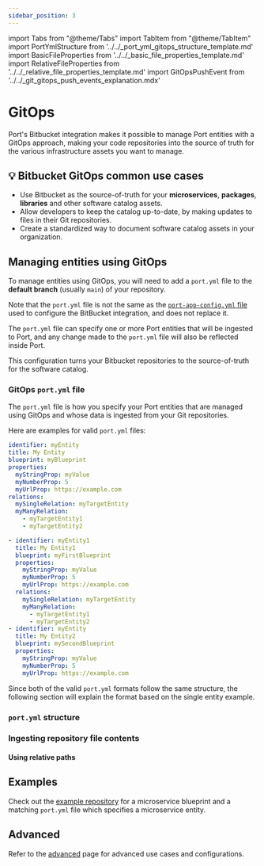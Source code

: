 ```yaml
---
sidebar_position: 3
---
```


import Tabs from "@theme/Tabs"
import TabItem from "@theme/TabItem"
import PortYmlStructure from '../../\_port_yml_gitops_structure_template.md'
import BasicFileProperties from '../../\_basic_file_properties_template.md'
import RelativeFileProperties from '../../\_relative_file_properties_template.md'
import GitOpsPushEvent from '../../\_git_gitops_push_events_explanation.mdx'

# GitOps

Port's Bitbucket integration makes it possible to manage Port entities with a GitOps approach, making your code repositories into the source of truth for the various infrastructure assets you want to manage.

## 💡 Bitbucket GitOps common use cases

- Use Bitbucket as the source-of-truth for your **microservices**, **packages**, **libraries** and other software catalog assets.
- Allow developers to keep the catalog up-to-date, by making updates to files in their Git repositories.
- Create a standardized way to document software catalog assets in your organization.

## Managing entities using GitOps

To manage entities using GitOps, you will need to add a `port.yml` file to the **default branch** (usually `main`) of your repository.

Note that the `port.yml` file is not the same as the [`port-app-config.yml` file](/build-your-software-catalog/sync-data-to-catalog/git/bitbucket/#port-app-configyml-file) used to configure the BitBucket integration, and does not replace it.

The `port.yml` file can specify one or more Port entities that will be ingested to Port, and any change made to the `port.yml` file will also be reflected inside Port.

This configuration turns your Bitbucket repositories to the source-of-truth for the software catalog.

<GitOpsPushEvent/>

### GitOps `port.yml` file

The `port.yml` file is how you specify your Port entities that are managed using GitOps and whose data is ingested from your Git repositories.

Here are examples for valid `port.yml` files:

<Tabs groupId="format">

<TabItem value="single" label="Single entity">

```yaml showLineNumbers
identifier: myEntity
title: My Entity
blueprint: myBlueprint
properties:
  myStringProp: myValue
  myNumberProp: 5
  myUrlProp: https://example.com
relations:
  mySingleRelation: myTargetEntity
  myManyRelation:
    - myTargetEntity1
    - myTargetEntity2
```

</TabItem>

<TabItem value="multiple" label="Multiple entities">

```yaml showLineNumbers
- identifier: myEntity1
  title: My Entity1
  blueprint: myFirstBlueprint
  properties:
    myStringProp: myValue
    myNumberProp: 5
    myUrlProp: https://example.com
  relations:
    mySingleRelation: myTargetEntity
    myManyRelation:
      - myTargetEntity1
      - myTargetEntity2
- identifier: myEntity
  title: My Entity2
  blueprint: mySecondBlueprint
  properties:
    myStringProp: myValue
    myNumberProp: 5
    myUrlProp: https://example.com
```

</TabItem>

</Tabs>

Since both of the valid `port.yml` formats follow the same structure, the following section will explain the format based on the single entity example.

### `port.yml` structure

<PortYmlStructure/>

### Ingesting repository file contents

<BasicFileProperties/>

#### Using relative paths

<RelativeFileProperties/>

## Examples

Check out the [example repository](https://github.com/port-labs/github-app-setup-example) for a microservice blueprint and a matching `port.yml` file which specifies a microservice entity.

## Advanced

Refer to the [advanced](../advanced.md) page for advanced use cases and configurations.
